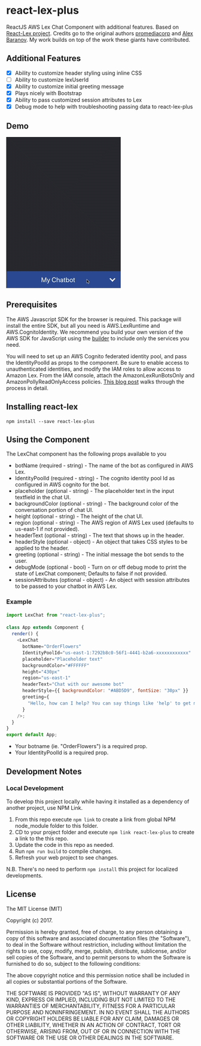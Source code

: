 # react-lex-plus

ReactJS AWS Lex Chat Component with additional features. Based on [React-Lex project](https://github.com/promediacorp/react-lex). Credits go to the original authors
[promediacorp](https://github.com/promediacorp/) and [Alex Baranov](https://github.com/ab320012). My work builds on top of the work these giants have contributed.

## Additional Features

- [x] Ability to customize header styling using inline CSS
- [ ] Ability to customize lexUserId
- [x] Ability to customize initial greeting message
- [x] Plays nicely with Bootstrap
- [x] Ability to pass customized session attributes to Lex
- [x] Debug mode to help with troubleshooting passing data to react-lex-plus

## Demo

![chat UI Demo](chatbot_demo.gif)

## Prerequisites

The AWS Javascript SDK for the browser is required. This package will install the entire SDK, but all you need is AWS.LexRuntime and AWS.CognitoIdentity. We recommend you build your own version of the AWS SDK for JavaScript using the [builder](https://sdk.amazonaws.com/builder/js/) to include only the services you need.

You will need to set up an AWS Cognito federated identity pool, and pass the IdentityPoolId as props to the component. Be sure to enable access to unauthenticated identities, and modify the IAM roles to allow access to Amazon Lex. From the IAM console, attach the AmazonLexRunBotsOnly and AmazonPollyReadOnlyAccess policies. [This blog post](https://aws.amazon.com/blogs/ai/greetings-visitor-engage-your-web-users-with-amazon-lex/) walks through the process in detail.

## Installing react-lex

```
npm install --save react-lex-plus
```

## Using the Component

The LexChat component has the following props available to you

- botName (required - string) - The name of the bot as configured in AWS Lex.
- IdentityPoolId (required - string) - The cognito identity pool Id as configured in AWS cognito for the bot.
- placeholder (optional - string) - The placeholder text in the input textfield in the chat UI.
- backgroundColor (optional - string) - The background color of the conversation portion of chat UI.
- height (optional - string) - The height of the chat UI.
- region (optional - string) - The AWS region of AWS Lex used (defaults to us-east-1 if not provided).
- headerText (optional - string) - The text that shows up in the header.
- headerStyle (optional - object) - An object that takes CSS styles to be applied to the header.
- greeting (optional - string) - The initial message the bot sends to the user.
- debugMode (optional - bool) - Turn on or off debug mode to print the state of LexChat component; Defaults to false if not provided.
- sessionAttributes (optional - object) - An object with session attributes to be passed to your chatbot in AWS Lex.

### Example

```js
import LexChat from "react-lex-plus";

class App extends Component {
  render() {
    <LexChat
      botName="OrderFlowers"
      IdentityPoolId="us-east-1:7292b8c0-56f1-4441-b2a6-xxxxxxxxxxxx"
      placeholder="Placeholder text"
      backgroundColor="#FFFFFF"
      height="430px"
      region="us-east-1"
      headerText="Chat with our awesome bot"
      headerStyle={{ backgroundColor: "#ABD5D9", fontSize: "30px" }}
      greeting={
        "Hello, how can I help? You can say things like 'help' to get more info"
      }
    />;
  }
}
export default App;
```

- Your botname (ie. "OrderFlowers") is a required prop.
- Your IdentityPoolId is a required prop.

## Development Notes

### Local Development

To develop this project locally while having it installed as a dependency of another project, use NPM Link.

1. From this repo execute `npm link` to create a link from global NPM node_module folder to this folder.
2. CD to your project folder and execute `npm link react-lex-plus` to create a link to the this repo.
3. Update the code in this repo as needed.
4. Run `npm run build` to compile changes.
5. Refresh your web project to see changes.

N.B. There's no need to perform `npm install` this project for localized developments.

## License

The MIT License (MIT)

Copyright (c) 2017.

Permission is hereby granted, free of charge, to any person obtaining a copy of this software and associated documentation files (the "Software"), to deal in the Software without restriction, including without limitation the rights to use, copy, modify, merge, publish, distribute, sublicense, and/or sell copies of the Software, and to permit persons to whom the Software is furnished to do so, subject to the following conditions:

The above copyright notice and this permission notice shall be included in all copies or substantial portions of the Software.

THE SOFTWARE IS PROVIDED "AS IS", WITHOUT WARRANTY OF ANY KIND, EXPRESS OR IMPLIED, INCLUDING BUT NOT LIMITED TO THE WARRANTIES OF MERCHANTABILITY, FITNESS FOR A PARTICULAR PURPOSE AND NONINFRINGEMENT. IN NO EVENT SHALL THE AUTHORS OR COPYRIGHT HOLDERS BE LIABLE FOR ANY CLAIM, DAMAGES OR OTHER LIABILITY, WHETHER IN AN ACTION OF CONTRACT, TORT OR OTHERWISE, ARISING FROM, OUT OF OR IN CONNECTION WITH THE SOFTWARE OR THE USE OR OTHER DEALINGS IN THE SOFTWARE.
